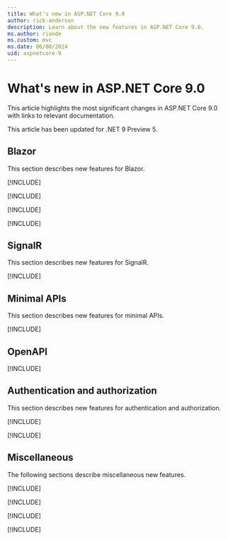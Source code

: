 ```yaml
---
title: What's new in ASP.NET Core 9.0
author: rick-anderson
description: Learn about the new features in ASP.NET Core 9.0.
ms.author: riande
ms.custom: mvc
ms.date: 06/08/2024
uid: aspnetcore-9
---
```

# What's new in ASP.NET Core 9.0

This article highlights the most significant changes in ASP.NET Core 9.0 with links to relevant documentation.

This article has been updated for .NET 9 Preview 5.

<!-- New content should be added to ~/aspnetcore-9/includes/newFeatureName.md files. This will help prevent merge conflicts in this file. -->

## Blazor

This section describes new features for Blazor.

[!INCLUDE[](~/release-notes/aspnetcore-9/includes/blazor.md)]

[!INCLUDE[](~/release-notes/aspnetcore-9/includes/blazor-reconnection.md)]

[!INCLUDE[](~/release-notes/aspnetcore-9/includes/blazor-maui-web-template.md)]

[!INCLUDE[](~/release-notes/aspnetcore-9/includes/blazor-simplified-auth-state.md)]

## SignalR

This section describes new features for SignalR.

[!INCLUDE[](~/release-notes/aspnetcore-9/includes/signalr.md)]

## Minimal APIs

This section describes new features for minimal APIs.

[!INCLUDE[](~/release-notes/aspnetcore-9/includes/status500.md)]

## OpenAPI

[!INCLUDE[](~/release-notes/aspnetcore-9/includes/openApi.md)]

## Authentication and authorization

This section describes new features for authentication and authorization.

[!INCLUDE[](~/release-notes/aspnetcore-9/includes/oidccustomparms.md)]

[!INCLUDE[](~/release-notes/aspnetcore-9/includes/httpsysextendedauth.md)]

## Miscellaneous

The following sections describe miscellaneous new features.

[!INCLUDE[](~/release-notes/aspnetcore-9/includes/hybrid-cache.md)]

[!INCLUDE[](~/release-notes/aspnetcore-9/includes/endpoint-metadata.md)]

[!INCLUDE[](~/release-notes/aspnetcore-9/includes/debugger.md)]

[!INCLUDE[](~/release-notes/aspnetcore-9/includes/fix-for-503s.md)]
